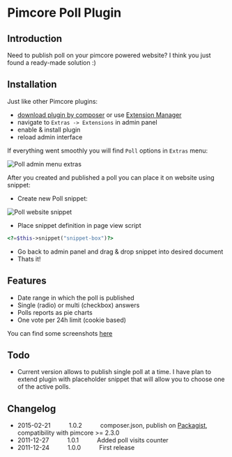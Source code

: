 # Pimcore Poll Plugin #

## Introduction ##

Need to publish poll on your pimcore powered website? I think you just found
a ready-made solution :)

## Installation ##

Just like other Pimcore plugins:
  * [download plugin by composer](https://www.pimcore.org/wiki/display/PIMCORE3/Extension+management+using+Composer)
    or use [Extension Manager](https://github.com/pimcore-extensions/manager)
  * navigate to `Extras -> Extensions` in admin panel
  * enable & install plugin
  * reload admin interface

If everything went smoothly you will find `Poll` options in `Extras` menu:

![Poll admin menu extras](https://raw.github.com/pimcore-extensions/poll/master/docs/screenshots/admin_menu_extras.png)

After you created and published a poll you can place it on website using snippet:

 * Create new Poll snippet:

![Poll website snippet](https://raw.github.com/pimcore-extensions/poll/master/docs/screenshots/website_snippet.png)

*   Place snippet definition in page view script

```php
<?=$this->snippet("snippet-box")?>
```

*   Go back to admin panel and drag & drop snippet into desired document
*   Thats it!

## Features ##

*   Date range in which the poll is published
*   Single (radio) or multi (checkbox) answers
*   Polls reports as pie charts
*   One vote per 24h limit (cookie based)

You can find some screenshots [here](https://github.com/pimcore-extensions/poll/tree/master/docs/screenshots)

## Todo ##
*   Current version allows to publish single poll at a time.
    I have plan to extend plugin with placeholder snippet that will allow
    you to choose one of the active polls.

## Changelog ##
 * 2015-02-21   1.0.2   composer.json, publish on [Packagist](https://packagist.org/packages/pimcore-extensions/poll),
   compatibility with pimcore >= 2.3.0
 * 2011-12-27   1.0.1   Added poll visits counter
 * 2011-12-24   1.0.0   First release
